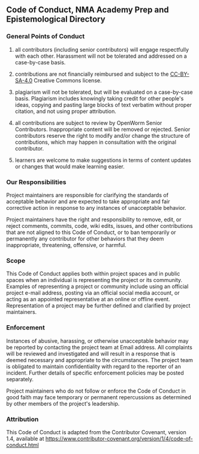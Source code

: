 ## Code of Conduct, NMA Academy Prep and Epistemological Directory

### General Points of Conduct

1) all contributors (including senior contributors) will engage respectfully with each other. Harassment will not be tolerated and addressed on a case-by-case basis.

2) contributions are not financially reimbursed and subject to the [CC-BY-SA-4.0](https://github.com/devoworm/OW-DW-Education/blob/master/CC-BY-SA-4.0%20License.md) Creative Commons license.

3) plagiarism will not be tolerated, but will be evaluated on a case-by-case basis. Plagiarism includes knowingly taking credit for other people's ideas, copying and pasting large blocks of text verbatim without proper citation, and not using proper attribution. 

3) all contributions are subject to review by OpenWorm Senior Contributors. Inappropriate content will be removed or rejected. Senior contributors reserve the right to modify and/or change the structure of contributions, which may happen in consultation with the original contributor.

4) learners are welcome to make suggestions in terms of content updates or changes that would make learning easier.

### Our Responsibilities
Project maintainers are responsible for clarifying the standards of acceptable behavior and are expected to take appropriate and fair corrective action in response to any instances of unacceptable behavior.

Project maintainers have the right and responsibility to remove, edit, or reject comments, commits, code, wiki edits, issues, and other contributions that are not aligned to this Code of Conduct, or to ban temporarily or permanently any contributor for other behaviors that they deem inappropriate, threatening, offensive, or harmful.

### Scope
This Code of Conduct applies both within project spaces and in public spaces when an individual is representing the project or its community. Examples of representing a project or community include using an official project e-mail address, posting via an official social media account, or acting as an appointed representative at an online or offline event. Representation of a project may be further defined and clarified by project maintainers.

### Enforcement
Instances of abusive, harassing, or otherwise unacceptable behavior may be reported by contacting the project team at Email address. All complaints will be reviewed and investigated and will result in a response that is deemed necessary and appropriate to the circumstances. The project team is obligated to maintain confidentiality with regard to the reporter of an incident. Further details of specific enforcement policies may be posted separately.

Project maintainers who do not follow or enforce the Code of Conduct in good faith may face temporary or permanent repercussions as determined by other members of the project's leadership.

### Attribution
This Code of Conduct is adapted from the Contributor Covenant, version 1.4, available at https://www.contributor-covenant.org/version/1/4/code-of-conduct.html
